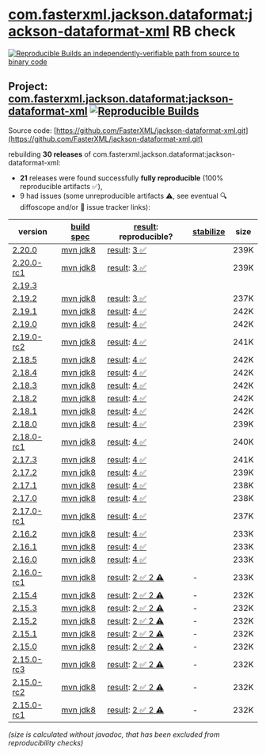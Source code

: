 [com.fasterxml.jackson.dataformat:jackson-dataformat-xml](https://central.sonatype.com/artifact/com.fasterxml.jackson.dataformat/jackson-dataformat-xml/versions) RB check
=======

[![Reproducible Builds](https://reproducible-builds.org/images/logos/rb.svg) an independently-verifiable path from source to binary code](https://reproducible-builds.org/)

## Project: [com.fasterxml.jackson.dataformat:jackson-dataformat-xml](https://central.sonatype.com/artifact/com.fasterxml.jackson.dataformat/jackson-dataformat-xml/versions) [![Reproducible Builds](https://img.shields.io/endpoint?url=https://raw.githubusercontent.com/jvm-repo-rebuild/reproducible-central/master/content/com/fasterxml/jackson/dataformat/jackson-dataformat-xml/badge.json)](https://github.com/jvm-repo-rebuild/reproducible-central/blob/master/content/com/fasterxml/jackson/dataformat/jackson-dataformat-xml/README.md)

Source code: [https://github.com/FasterXML/jackson-dataformat-xml.git](https://github.com/FasterXML/jackson-dataformat-xml.git)

rebuilding **30 releases** of com.fasterxml.jackson.dataformat:jackson-dataformat-xml:
- **21** releases were found successfully **fully reproducible** (100% reproducible artifacts :white_check_mark:),
- 9 had issues (some unreproducible artifacts :warning:, see eventual :mag: diffoscope and/or :memo: issue tracker links):

| version | [build spec](/BUILDSPEC.md) | [result](https://reproducible-builds.org/docs/jvm/): reproducible? | [stabilize](https://github.com/google/oss-rebuild/blob/main/cmd/stabilize/README.md) | size |
| -- | --------- | ------ | ------ | -- |
| [2.20.0](https://central.sonatype.com/artifact/com.fasterxml.jackson.dataformat/jackson-dataformat-xml/2.20.0/pom) | [mvn jdk8](jackson-dataformat-xml-2.20.0.buildspec) | [result](jackson-dataformat-xml-2.20.0.buildinfo): [3 :white_check_mark: ](jackson-dataformat-xml-2.20.0.buildcompare) | | 239K |
| [2.20.0-rc1](https://central.sonatype.com/artifact/com.fasterxml.jackson.dataformat/jackson-dataformat-xml/2.20.0-rc1/pom) | [mvn jdk8](jackson-dataformat-xml-2.20.0-rc1.buildspec) | [result](jackson-dataformat-xml-2.20.0-rc1.buildinfo): [3 :white_check_mark: ](jackson-dataformat-xml-2.20.0-rc1.buildcompare) | | 239K |
| [2.19.3](https://central.sonatype.com/artifact/com.fasterxml.jackson.dataformat/jackson-dataformat-xml/2.19.3/pom) | | | |
| [2.19.2](https://central.sonatype.com/artifact/com.fasterxml.jackson.dataformat/jackson-dataformat-xml/2.19.2/pom) | [mvn jdk8](jackson-dataformat-xml-2.19.2.buildspec) | [result](jackson-dataformat-xml-2.19.2.buildinfo): [3 :white_check_mark: ](jackson-dataformat-xml-2.19.2.buildcompare) | | 237K |
| [2.19.1](https://central.sonatype.com/artifact/com.fasterxml.jackson.dataformat/jackson-dataformat-xml/2.19.1/pom) | [mvn jdk8](jackson-dataformat-xml-2.19.1.buildspec) | [result](jackson-dataformat-xml-2.19.1.buildinfo): [4 :white_check_mark: ](jackson-dataformat-xml-2.19.1.buildcompare) | | 242K |
| [2.19.0](https://central.sonatype.com/artifact/com.fasterxml.jackson.dataformat/jackson-dataformat-xml/2.19.0/pom) | [mvn jdk8](jackson-dataformat-xml-2.19.0.buildspec) | [result](jackson-dataformat-xml-2.19.0.buildinfo): [4 :white_check_mark: ](jackson-dataformat-xml-2.19.0.buildcompare) | | 242K |
| [2.19.0-rc2](https://central.sonatype.com/artifact/com.fasterxml.jackson.dataformat/jackson-dataformat-xml/2.19.0-rc2/pom) | [mvn jdk8](jackson-dataformat-xml-2.19.0-rc2.buildspec) | [result](jackson-dataformat-xml-2.19.0-rc2.buildinfo): [4 :white_check_mark: ](jackson-dataformat-xml-2.19.0-rc2.buildcompare) | | 241K |
| [2.18.5](https://central.sonatype.com/artifact/com.fasterxml.jackson.dataformat/jackson-dataformat-xml/2.18.5/pom) | [mvn jdk8](jackson-dataformat-xml-2.18.5.buildspec) | [result](jackson-dataformat-xml-2.18.5.buildinfo): [4 :white_check_mark: ](jackson-dataformat-xml-2.18.5.buildcompare) | | 242K |
| [2.18.4](https://central.sonatype.com/artifact/com.fasterxml.jackson.dataformat/jackson-dataformat-xml/2.18.4/pom) | [mvn jdk8](jackson-dataformat-xml-2.18.4.buildspec) | [result](jackson-dataformat-xml-2.18.4.buildinfo): [4 :white_check_mark: ](jackson-dataformat-xml-2.18.4.buildcompare) | | 242K |
| [2.18.3](https://central.sonatype.com/artifact/com.fasterxml.jackson.dataformat/jackson-dataformat-xml/2.18.3/pom) | [mvn jdk8](jackson-dataformat-xml-2.18.3.buildspec) | [result](jackson-dataformat-xml-2.18.3.buildinfo): [4 :white_check_mark: ](jackson-dataformat-xml-2.18.3.buildcompare) | | 242K |
| [2.18.2](https://central.sonatype.com/artifact/com.fasterxml.jackson.dataformat/jackson-dataformat-xml/2.18.2/pom) | [mvn jdk8](jackson-dataformat-xml-2.18.2.buildspec) | [result](jackson-dataformat-xml-2.18.2.buildinfo): [4 :white_check_mark: ](jackson-dataformat-xml-2.18.2.buildcompare) | | 242K |
| [2.18.1](https://central.sonatype.com/artifact/com.fasterxml.jackson.dataformat/jackson-dataformat-xml/2.18.1/pom) | [mvn jdk8](jackson-dataformat-xml-2.18.1.buildspec) | [result](jackson-dataformat-xml-2.18.1.buildinfo): [4 :white_check_mark: ](jackson-dataformat-xml-2.18.1.buildcompare) | | 242K |
| [2.18.0](https://central.sonatype.com/artifact/com.fasterxml.jackson.dataformat/jackson-dataformat-xml/2.18.0/pom) | [mvn jdk8](jackson-dataformat-xml-2.18.0.buildspec) | [result](jackson-dataformat-xml-2.18.0.buildinfo): [4 :white_check_mark: ](jackson-dataformat-xml-2.18.0.buildcompare) | | 239K |
| [2.18.0-rc1](https://central.sonatype.com/artifact/com.fasterxml.jackson.dataformat/jackson-dataformat-xml/2.18.0-rc1/pom) | [mvn jdk8](jackson-dataformat-xml-2.18.0-rc1.buildspec) | [result](jackson-dataformat-xml-2.18.0-rc1.buildinfo): [4 :white_check_mark: ](jackson-dataformat-xml-2.18.0-rc1.buildcompare) | | 240K |
| [2.17.3](https://central.sonatype.com/artifact/com.fasterxml.jackson.dataformat/jackson-dataformat-xml/2.17.3/pom) | [mvn jdk8](jackson-dataformat-xml-2.17.3.buildspec) | [result](jackson-dataformat-xml-2.17.3.buildinfo): [4 :white_check_mark: ](jackson-dataformat-xml-2.17.3.buildcompare) | | 241K |
| [2.17.2](https://central.sonatype.com/artifact/com.fasterxml.jackson.dataformat/jackson-dataformat-xml/2.17.2/pom) | [mvn jdk8](jackson-dataformat-xml-2.17.2.buildspec) | [result](jackson-dataformat-xml-2.17.2.buildinfo): [4 :white_check_mark: ](jackson-dataformat-xml-2.17.2.buildcompare) | | 239K |
| [2.17.1](https://central.sonatype.com/artifact/com.fasterxml.jackson.dataformat/jackson-dataformat-xml/2.17.1/pom) | [mvn jdk8](jackson-dataformat-xml-2.17.1.buildspec) | [result](jackson-dataformat-xml-2.17.1.buildinfo): [4 :white_check_mark: ](jackson-dataformat-xml-2.17.1.buildcompare) | | 238K |
| [2.17.0](https://central.sonatype.com/artifact/com.fasterxml.jackson.dataformat/jackson-dataformat-xml/2.17.0/pom) | [mvn jdk8](jackson-dataformat-xml-2.17.0.buildspec) | [result](jackson-dataformat-xml-2.17.0.buildinfo): [4 :white_check_mark: ](jackson-dataformat-xml-2.17.0.buildcompare) | | 238K |
| [2.17.0-rc1](https://central.sonatype.com/artifact/com.fasterxml.jackson.dataformat/jackson-dataformat-xml/2.17.0-rc1/pom) | [mvn jdk8](jackson-dataformat-xml-2.17.0-rc1.buildspec) | [result](jackson-dataformat-xml-2.17.0-rc1.buildinfo): [4 :white_check_mark: ](jackson-dataformat-xml-2.17.0-rc1.buildcompare) | | 237K |
| [2.16.2](https://central.sonatype.com/artifact/com.fasterxml.jackson.dataformat/jackson-dataformat-xml/2.16.2/pom) | [mvn jdk8](jackson-dataformat-xml-2.16.2.buildspec) | [result](jackson-dataformat-xml-2.16.2.buildinfo): [4 :white_check_mark: ](jackson-dataformat-xml-2.16.2.buildcompare) | | 233K |
| [2.16.1](https://central.sonatype.com/artifact/com.fasterxml.jackson.dataformat/jackson-dataformat-xml/2.16.1/pom) | [mvn jdk8](jackson-dataformat-xml-2.16.1.buildspec) | [result](jackson-dataformat-xml-2.16.1.buildinfo): [4 :white_check_mark: ](jackson-dataformat-xml-2.16.1.buildcompare) | | 233K |
| [2.16.0](https://central.sonatype.com/artifact/com.fasterxml.jackson.dataformat/jackson-dataformat-xml/2.16.0/pom) | [mvn jdk8](jackson-dataformat-xml-2.16.0.buildspec) | [result](jackson-dataformat-xml-2.16.0.buildinfo): [4 :white_check_mark: ](jackson-dataformat-xml-2.16.0.buildcompare) | | 233K |
| [2.16.0-rc1](https://central.sonatype.com/artifact/com.fasterxml.jackson.dataformat/jackson-dataformat-xml/2.16.0-rc1/pom) | [mvn jdk8](jackson-dataformat-xml-2.16.0-rc1.buildspec) | [result](jackson-dataformat-xml-2.16.0-rc1.buildinfo): [2 :white_check_mark:  2 :warning:](jackson-dataformat-xml-2.16.0-rc1.buildcompare) | - | 233K |
| [2.15.4](https://central.sonatype.com/artifact/com.fasterxml.jackson.dataformat/jackson-dataformat-xml/2.15.4/pom) | [mvn jdk8](jackson-dataformat-xml-2.15.4.buildspec) | [result](jackson-dataformat-xml-2.15.4.buildinfo): [2 :white_check_mark:  2 :warning:](jackson-dataformat-xml-2.15.4.buildcompare) | - | 232K |
| [2.15.3](https://central.sonatype.com/artifact/com.fasterxml.jackson.dataformat/jackson-dataformat-xml/2.15.3/pom) | [mvn jdk8](jackson-dataformat-xml-2.15.3.buildspec) | [result](jackson-dataformat-xml-2.15.3.buildinfo): [2 :white_check_mark:  2 :warning:](jackson-dataformat-xml-2.15.3.buildcompare) | - | 232K |
| [2.15.2](https://central.sonatype.com/artifact/com.fasterxml.jackson.dataformat/jackson-dataformat-xml/2.15.2/pom) | [mvn jdk8](jackson-dataformat-xml-2.15.2.buildspec) | [result](jackson-dataformat-xml-2.15.2.buildinfo): [2 :white_check_mark:  2 :warning:](jackson-dataformat-xml-2.15.2.buildcompare) | - | 232K |
| [2.15.1](https://central.sonatype.com/artifact/com.fasterxml.jackson.dataformat/jackson-dataformat-xml/2.15.1/pom) | [mvn jdk8](jackson-dataformat-xml-2.15.1.buildspec) | [result](jackson-dataformat-xml-2.15.1.buildinfo): [2 :white_check_mark:  2 :warning:](jackson-dataformat-xml-2.15.1.buildcompare) | - | 232K |
| [2.15.0](https://central.sonatype.com/artifact/com.fasterxml.jackson.dataformat/jackson-dataformat-xml/2.15.0/pom) | [mvn jdk8](jackson-dataformat-xml-2.15.0.buildspec) | [result](jackson-dataformat-xml-2.15.0.buildinfo): [2 :white_check_mark:  2 :warning:](jackson-dataformat-xml-2.15.0.buildcompare) | - | 232K |
| [2.15.0-rc3](https://central.sonatype.com/artifact/com.fasterxml.jackson.dataformat/jackson-dataformat-xml/2.15.0-rc3/pom) | [mvn jdk8](jackson-dataformat-xml-2.15.0-rc3.buildspec) | [result](jackson-dataformat-xml-2.15.0-rc3.buildinfo): [2 :white_check_mark:  2 :warning:](jackson-dataformat-xml-2.15.0-rc3.buildcompare) | - | 232K |
| [2.15.0-rc2](https://central.sonatype.com/artifact/com.fasterxml.jackson.dataformat/jackson-dataformat-xml/2.15.0-rc2/pom) | [mvn jdk8](jackson-dataformat-xml-2.15.0-rc2.buildspec) | [result](jackson-dataformat-xml-2.15.0-rc2.buildinfo): [2 :white_check_mark:  2 :warning:](jackson-dataformat-xml-2.15.0-rc2.buildcompare) | - | 232K |
| [2.15.0-rc1](https://central.sonatype.com/artifact/com.fasterxml.jackson.dataformat/jackson-dataformat-xml/2.15.0-rc1/pom) | [mvn jdk8](jackson-dataformat-xml-2.15.0-rc1.buildspec) | [result](jackson-dataformat-xml-2.15.0-rc1.buildinfo): [2 :white_check_mark:  2 :warning:](jackson-dataformat-xml-2.15.0-rc1.buildcompare) | - | 232K |

<i>(size is calculated without javadoc, that has been excluded from reproducibility checks)</i>
